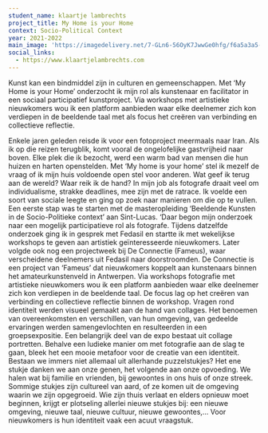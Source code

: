 ```yaml
---
student_name: klaartje lambrechts
project_title: My Home is your Home
context: Socio-Political Context
year: 2021-2022
main_image: 'https://imagedelivery.net/7-GLn6-56OyK7JwwGe0hfg/f6a5a3a5-ca78-4f0e-3a05-374167ca4900'
social_links:
  - https://www.klaartjelambrechts.com
---
```


Kunst kan een bindmiddel zijn in culturen en gemeenschappen. Met ‘My Home is your Home’ onderzocht ik mijn rol als kunstenaar en facilitator in een sociaal participatief kunstproject. Via workshops met artistieke nieuwkomers wou ik een platform aanbieden waar elke deelnemer zich kon verdiepen in de beeldende taal met als focus het creëren van verbinding en collectieve reflectie.

Enkele jaren geleden reisde ik voor een fotoproject meermaals naar Iran. Als ik op die reizen terugblik, komt vooral de ongelofelijke gastvrijheid naar boven. Elke plek die ik bezocht, werd een warm bad van mensen die hun huizen en harten openstelden.
Met ‘My home is your home’ stel ik mezelf de vraag of ik mijn huis voldoende open stel voor anderen. Wat geef ik terug aan de wereld? Waar reik ik de hand?
In mijn job als fotografe draait veel om individualisme, strakke deadlines, mee zijn met de ratrace. Ik voelde een soort van sociale leegte en ging op zoek naar manieren om die op te vullen. Een eerste stap was te starten met de masteropleiding ‘Beeldende Kunsten in de Socio-Politieke context’ aan Sint-Lucas. ‘Daar begon mijn onderzoek naar een mogelijk participatieve rol als fotografe. Tijdens datzelfde onderzoek ging ik in gesprek met Fedasil en startte ik met wekelijkse workshops te geven aan artistiek geïnteresseerde nieuwkomers. Later volgde ook nog een projectweek bij De Connectie (Fameus), waar verscheidene deelnemers uit Fedasil naar doorstroomden. De Connectie is een project van ‘Fameus’ dat nieuwkomers koppelt aan kunstenaars binnen het amateurkunstenveld in Antwerpen.
Via workshops fotografie met artistieke nieuwkomers wou ik een platform aanbieden waar elke deelnemer zich kon verdiepen in de beeldende taal. De focus lag op het creëren van verbinding en collectieve reflectie binnen de workshop. Vragen rond identiteit werden visueel gemaakt aan de hand van collages. Het benoemen van overeenkomsten en verschillen, van hun omgeving, van gedeelde ervaringen werden samengevlochten en resulteerden in een groepsexpositie.
Een belangrijk deel van de expo bestaat uit collage portretten. Behalve een ludieke manier om met fotografie aan de slag te gaan, bleek het een mooie metafoor voor de creatie van een identiteit. Bestaan we immers niet allemaal uit allerhande puzzelstukjes? Het ene stukje danken we aan onze genen, het volgende aan onze opvoeding. We halen wat bij familie en vrienden, bij gewoontes in ons huis of onze streek. Sommige stukjes zijn cultureel van aard, of ze komen uit de omgeving waarin we zijn opgegroeid.
Wie zijn thuis verlaat en elders opnieuw moet beginnen, krijgt er plotseling allerlei nieuwe stukjes bij: een nieuwe omgeving, nieuwe taal, nieuwe cultuur, nieuwe gewoontes,… Voor nieuwkomers is hun identiteit vaak een acuut vraagstuk.

